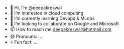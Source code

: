 - 👋 Hi, I’m @deepakreswal
- 👀 I’m interested in cloud computing 
- 🌱 I’m currently learning Devops & MLops
- 💞️ I’m looking to collaborate on Google and Microsoft
- 📫 How to reach me deepakreswal@hotmail.com
- 😄 Pronouns: ...
- ⚡ Fun fact: ...

<!---
deepakreswal/deepakreswal is a ✨ special ✨ repository because its `README.md` (this file) appears on your GitHub profile.
You can click the Preview link to take a look at your changes.
--->
